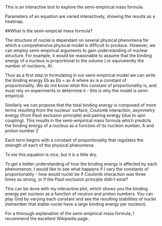This is an interactive tool to explore the semi-empirical mass formula. 

Parameters of an equation are varied interactively, showing the results as a heatmap. 

##What is the semi-empicial mass formula?


The structure of nuclei is dependant on several physical phenomena for which a comprehensive physical model is difficult to produce. However, we can employ semi-empirical arguments to gain understanding of nuclear structure. For example, it would be reasonable to assume that the binding energy of a nucleus is proportional to the volume ( or equivelently the number of nucleons, A).

Thus as a first step in formulating in our semi-empirical model we can write the binding energy Eb as
Eb = av A
where av is a constant of proportionality. We do not know what this constant of proportionality is, and must rely on experiments to determine it - this is why the model is semi-empirical.

Similarly we can propose that the total binding energy is composed of more terms resulting from the nucleus' surface, Coulomb interaction, asymmetry energy (from Pauli exclusion principle) and pairing energy (due to spin coupling). This results in the semi-empirical mass formula which predicts the binding energy of a nucleus as a function of its nucleon number, A and proton number Z


Each term begins with a constant of proportionality that regulates the strength of each of the physical phenomena.

To me this equation is nice, but it is a little dry.

To get a better understanding of how the binding energy is affected by each phenomenon, I would like to see what happens if I vary the constants of proportionality - how would nuclei be if Coulomb interaction was three times as strong, or if the Pauli exclusion principle didn't exist?

This can be done with my interactive plot, which shows you the binding energy per nucleon as a function of neutron and proton numbers. You can play God by varying each constant and see the resulting stabilities of nuclei (remember that stable nuclei have a large binding energy per nucleon).




For a thorough explanation of the semi-empirical mass formula, I recommend the excellent Wikipedia page. 
